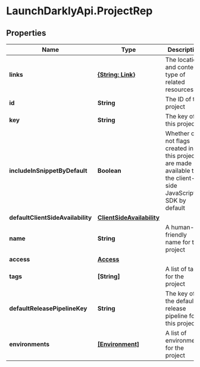 # LaunchDarklyApi.ProjectRep

## Properties

Name | Type | Description | Notes
------------ | ------------- | ------------- | -------------
**links** | [**{String: Link}**](Link.md) | The location and content type of related resources | 
**id** | **String** | The ID of this project | 
**key** | **String** | The key of this project | 
**includeInSnippetByDefault** | **Boolean** | Whether or not flags created in this project are made available to the client-side JavaScript SDK by default | 
**defaultClientSideAvailability** | [**ClientSideAvailability**](ClientSideAvailability.md) |  | [optional] 
**name** | **String** | A human-friendly name for the project | 
**access** | [**Access**](Access.md) |  | [optional] 
**tags** | **[String]** | A list of tags for the project | 
**defaultReleasePipelineKey** | **String** | The key of the default release pipeline for this project | [optional] 
**environments** | [**[Environment]**](Environment.md) | A list of environments for the project | 


